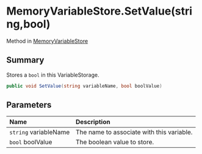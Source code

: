 # MemoryVariableStore.SetValue(string,bool)

Method in [MemoryVariableStore](/api/csharp/yarn.memoryvariablestore.md)

## Summary


Stores a  <code>bool</code>  in this VariableStorage.


```csharp
public void SetValue(string variableName, bool boolValue)
```

## Parameters

|Name|Description|
|:---|:---|
|`string` variableName|The name to associate with this variable.|
|`bool` boolValue|The boolean value to store.|

